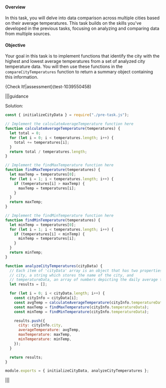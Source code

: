 #### Overview

In this task, you will delve into data comparison across multiple cities based on their average temperatures. This task builds on the skills you've developed in the previous tasks, focusing on analyzing and comparing data from multiple sources.

#### Objective

Your goal in this task is to implement functions that identify the city with the highest and lowest average temperatures from a set of analyzed city temperature data. You will then use these functions in the `compareCityTemperatures` function to return a summary object containing this information.


{Check It!|assessment}(test-1039550458)




|||guidance

Solution:

```js
const { initializeCityData } = require("./pre-task.js");

// Implement the calculateAverageTemperature function here
function calculateAverageTemperature(temperatures) {
  let total = 0;
  for (let i = 0; i < temperatures.length; i++) {
    total += temperatures[i];
  }
  return total / temperatures.length;
}

// Implement the findMaxTemperature function here
function findMaxTemperature(temperatures) {
  let maxTemp = temperatures[0];
  for (let i = 1; i < temperatures.length; i++) {
    if (temperatures[i] > maxTemp) {
      maxTemp = temperatures[i];
    }
  }
  return maxTemp;
}

// Implement the findMinTemperature function here
function findMinTemperature(temperatures) {
  let minTemp = temperatures[0];
  for (let i = 1; i < temperatures.length; i++) {
    if (temperatures[i] < minTemp) {
      minTemp = temperatures[i];
    }
  }
  return minTemp;
}

function analyzeCityTemperatures(cityData) {
  // Each item of 'cityData' array is an object that has two properties:
  // city, a string which stores the name of the city, and
  // temperatureData, an array of numbers depicting the daily average temperature
  let results = [];

  for (let i = 0; i < cityData.length; i++) {
    const cityInfo = cityData[i];
    const avgTemp = calculateAverageTemperature(cityInfo.temperatureData);
    const maxTemp = findMaxTemperature(cityInfo.temperatureData);
    const minTemp = findMinTemperature(cityInfo.temperatureData);

    results.push({
      city: cityInfo.city,
      averageTemperature: avgTemp,
      maxTemperature: maxTemp,
      minTemperature: minTemp,
    });
  }

  return results;
}

module.exports = { initializeCityData, analyzeCityTemperatures };
```

|||